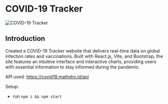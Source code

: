 # COVID-19 Tracker

![COVID-19 Tracker](https://i.ibb.co/X87BqVY/Screenshot-2020-04-13-at-10-14-58.png)

## Introduction
Created a COVID-19 Tracker website that delivers real-time data on global infection rates and vaccinations. Built with React.js, Vite, and Bootstrap, the site features an intuitive interface and interactive charts, providing users with essential information to stay informed during the pandemic.

API used: https://covid19.mathdro.id/api

Setup:
- run ```npm i && npm start```
